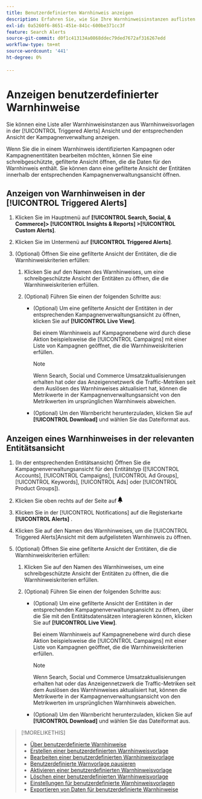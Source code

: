 ```yaml
---
title: Benutzerdefinierten Warnhinweis anzeigen
description: Erfahren Sie, wie Sie Ihre Warnhinweisinstanzen auflisten.
exl-id: 0a5260f6-8651-451e-841c-600be371cc3f
feature: Search Alerts
source-git-commit: d0f1c413134a0868ddec79ded7672af316267edd
workflow-type: tm+mt
source-wordcount: '441'
ht-degree: 0%

---
```


# Anzeigen benutzerdefinierter Warnhinweise

Sie können eine Liste aller Warnhinweisinstanzen aus Warnhinweisvorlagen in der [!UICONTROL Triggered Alerts] Ansicht und der entsprechenden Ansicht der Kampagnenverwaltung anzeigen.

Wenn Sie die in einem Warnhinweis identifizierten Kampagnen oder Kampagnenentitäten bearbeiten möchten, können Sie eine schreibgeschützte, gefilterte Ansicht öffnen, die die Daten für den Warnhinweis enthält. Sie können dann eine gefilterte Ansicht der Entitäten innerhalb der entsprechenden Kampagnenverwaltungsansicht öffnen.

## Anzeigen von Warnhinweisen in der [!UICONTROL Triggered Alerts]

1. Klicken Sie im Hauptmenü auf **[!UICONTROL Search, Social, & Commerce]> [!UICONTROL Insights & Reports] >[!UICONTROL Custom Alerts]**.

1. Klicken Sie im Untermenü auf **[!UICONTROL Triggered Alerts]**.

1. (Optional) Öffnen Sie eine gefilterte Ansicht der Entitäten, die die Warnhinweiskriterien erfüllen:

   1. Klicken Sie auf den Namen des Warnhinweises, um eine schreibgeschützte Ansicht der Entitäten zu öffnen, die die Warnhinweiskriterien erfüllen.

   1. (Optional) Führen Sie einen der folgenden Schritte aus:

      * (Optional) Um eine gefilterte Ansicht der Entitäten in der entsprechenden Kampagnenverwaltungsansicht zu öffnen, klicken Sie auf **[!UICONTROL Live View]**.

        Bei einem Warnhinweis auf Kampagnenebene wird durch diese Aktion beispielsweise die [!UICONTROL Campaigns] mit einer Liste von Kampagnen geöffnet, die die Warnhinweiskriterien erfüllen.

        >[!NOTE]
        >
        >Wenn Search, Social und Commerce Umsatzaktualisierungen erhalten hat oder das Anzeigennetzwerk die Traffic-Metriken seit dem Auslösen des Warnhinweises aktualisiert hat, können die Metrikwerte in der Kampagnenverwaltungsansicht von den Metrikwerten im ursprünglichen Warnhinweis abweichen.

      * (Optional) Um den Warnbericht herunterzuladen, klicken Sie auf **[!UICONTROL Download]** und wählen Sie das Dateiformat aus.

## Anzeigen eines Warnhinweises in der relevanten Entitätsansicht

1. (In der entsprechenden Entitätsansicht) Öffnen Sie die Kampagnenverwaltungsansicht für den Entitätstyp ([!UICONTROL Accounts], [!UICONTROL Campaigns], [!UICONTROL Ad Groups], [!UICONTROL Keywords], [!UICONTROL Ads] oder [!UICONTROL Product Groups]).

1. Klicken Sie oben rechts auf der Seite auf ![Benachrichtigungen](/help/search-social-commerce/assets/notifications-panel.png "Benachrichtigungen")

1. Klicken Sie in der [!UICONTROL Notifications] auf die Registerkarte **[!UICONTROL Alerts]** .

1. Klicken Sie auf den Namen des Warnhinweises, um die [!UICONTROL Triggered Alerts]Ansicht mit dem aufgelisteten Warnhinweis zu öffnen.

1. (Optional) Öffnen Sie eine gefilterte Ansicht der Entitäten, die die Warnhinweiskriterien erfüllen:

   1. Klicken Sie auf den Namen des Warnhinweises, um eine schreibgeschützte Ansicht der Entitäten zu öffnen, die die Warnhinweiskriterien erfüllen.

   1. (Optional) Führen Sie einen der folgenden Schritte aus:

      * (Optional) Um eine gefilterte Ansicht der Entitäten in der entsprechenden Kampagnenverwaltungsansicht zu öffnen, über die Sie mit den Entitätsdatensätzen interagieren können, klicken Sie auf **[!UICONTROL Live View]**.

        Bei einem Warnhinweis auf Kampagnenebene wird durch diese Aktion beispielsweise die [!UICONTROL Campaigns] mit einer Liste von Kampagnen geöffnet, die die Warnhinweiskriterien erfüllen.

        >[!NOTE]
        >
        >Wenn Search, Social und Commerce Umsatzaktualisierungen erhalten hat oder das Anzeigennetzwerk die Traffic-Metriken seit dem Auslösen des Warnhinweises aktualisiert hat, können die Metrikwerte in der Kampagnenverwaltungsansicht von den Metrikwerten im ursprünglichen Warnhinweis abweichen.

      * (Optional) Um den Warnbericht herunterzuladen, klicken Sie auf **[!UICONTROL Download]** und wählen Sie das Dateiformat aus.


>[!MORELIKETHIS]
>
>* [Über benutzerdefinierte Warnhinweise](alert-about.md)
>* [Erstellen einer benutzerdefinierten Warnhinweisvorlage](alert-template-create.md)
>* [Bearbeiten einer benutzerdefinierten Warnhinweisvorlage](alert-template-edit.md)
>* [Benutzerdefinierte Warnvorlage pausieren](alert-template-pause.md)
>* [Aktivieren einer benutzerdefinierten Warnhinweisvorlage](alert-template-activate.md)
>* [Löschen einer benutzerdefinierten Warnhinweisvorlage](alert-template-delete.md)
>* [Einstellungen für benutzerdefinierte Warnhinweisvorlagen](alert-template-settings.md)
>* [Exportieren von Daten für benutzerdefinierte Warnhinweise](alert-export-data.md)
